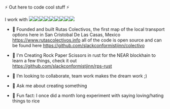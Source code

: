 
⚡ Out here to code cool stuff ⚡


I work with <img src="https://img.shields.io/badge/JavaScript-F7DF1E?style=flat&labelColor=ffffff&logoColor=F7DF1E&logo=javascript"><img src="https://img.shields.io/badge/Node.js-339933?style=flat&labelColor=1e2122&logoColor=339933&logo=node.js"><img src="https://img.shields.io/badge/-HTML5-E34F26?logo=html5&logoColor=white"><img src="https://img.shields.io/badge/-MongoDB-13aa52?logo=mongodb&logoColor=white"><img src="https://img.shields.io/badge/Rust-ffffff?style=flat&labelColor=ffffff&logoColor=000000&logo=rust"><img src="https://img.shields.io/badge/-python-306998?logo=python&logoColor=white"><img src="https://img.shields.io/badge/-Git-F05032?logo=git&logoColor=white"><img src="https://img.shields.io/badge/PostgreSQL-4169E1?style=flat&labelColor=ffffff&logoColor=4169E1&logo=postgresql"><img src="https://img.shields.io/badge/Vue.js-4FC08D?style=flat&labelColor=34495E&logoColor=4FC08D&logo=vue.js"> 


- 🔭 Founded and built Rutas Colectivos, the first map of the local transport options here in San Cristobal De Las Casas, Mexico https://www.rutascolectivos.info all of the code is open source and can be found here https://github.com/slackconformistjinn/colectivo

- 🌱 I'm Creating Rock Paper Scissors in rust for the NEAR blockhain to learn a few things, check it out https://github.com/slackconformistjinn/rps-rust 

- 👯 I’m looking to collaborate, team work makes the dream work ;)

- 💬 Ask me about creating something

- 🌈 Fun fact: I once did a month long experiment with saying loving/hating things to rice

